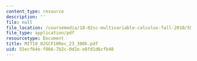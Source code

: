```yaml
---
content_type: resource
description: ''
file: null
file_location: /coursemedia/18-02sc-multivariable-calculus-fall-2010/55ecf64ef8667b2c0d1ee8fd1d6cfb48_MIT18_02SCF10Rec_23_300k.pdf
file_type: application/pdf
resourcetype: Document
title: MIT18_02SCF10Rec_23_300k.pdf
uid: 55ecf64e-f866-7b2c-0d1e-e8fd1d6cfb48
---
```

